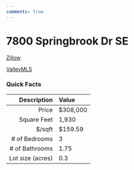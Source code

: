 ```yaml
---
comments: true
---
```


# 7800 Springbrook Dr SE

[Zillow](https://www.zillow.com/homes/7800-Springbrook-Dr-SE-Huntsville,-AL-35802)

[ValleyMLS](https://www.valleymls.com/homes-for-sale/7800-Springbrook-Drive-Se-Huntsville-AL-35802-371598239)

### Quick Facts

| Description       | Value |
| ----------------: | :---- |
| Price             | $308,000 |
| Square Feet       | 1,930 |
| $/sqft            | $159.59 |
| # of Bedrooms     | 3 |
| # of Bathrooms    | 1.75 |
| Lot size (acres)  | 0.3 |